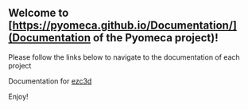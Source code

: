 ## Welcome to [https://pyomeca.github.io/Documentation/](Documentation of the Pyomeca project)!


Please follow the links below to navigate to the documentation of each project

Documentation for [ezc3d](./ezc3d/index.html)

Enjoy!

